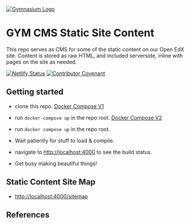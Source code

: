 [![Gymnasium Logo](https://cdn.rawgit.com/gymnasium/gymnasium.github.io/master/assets/GYM-logo.svg)](https://thegymnasium.com)

# GYM CMS Static Site Content

This repo serves as CMS for some of the static content on our Open EdX site. Content is stored as raw HTML, and included serverside, inline with pages on the site as needed.

[![Netlify Status](https://api.netlify.com/api/v1/badges/897026f2-f0c0-43fa-a6d4-3bf1d3eefc2d/deploy-status)](https://app.netlify.com/sites/gymcms/deploys)
[![Contributor Covenant](https://img.shields.io/badge/Contributor%20Covenant-v1.4%20adopted-ff69b4.svg)](./CODE_OF_CONDUCT.md)

## Getting started

- clone this repo.
[Docker Compose V1][1]
- run `docker-compose up` in the repo root.
[Docker Compose V2][1]
- run `docker compose up` in the repo root.

- Wait patiently for stuff to load & compile.
- navigate to [http://localhost:4000](http://localhost:4000) to see the build status.
- Get busy making beautiful things!

## Static Content Site Map
- [http://localhost:4000/sitemap](http://localhost:4000/sitemap)

## References
[1]: https://docs.docker.com/compose/migrate/ "Migrate to Docker Compose V2"